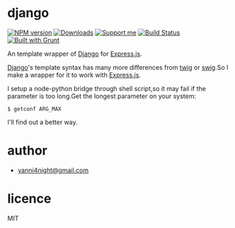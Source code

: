 django
======
[![NPM version][npm-image]][npm-url] [![Downloads][downloads-image]][npm-url] [![Support me][gittip-image]][gittip-url] [![Build Status][travis-image]][travis-url] [![Built with Grunt][grunt-image]][grunt-url]

An template wrapper of [Django][django-url] for [Express.js][express-url].


[Django][django-url]'s template syntax has many more differences from [twig](http://twig.sensiolabs.org) or [swig](paularmstrong.github.io/swig/).So I make a wrapper for it to work with [Express.js][express-url].

I setup a node-python bridge through shell script,so it may fail if the parameter is too long.Get the longest parameter on your system:

    
    $ getconf ARG_MAX

I'll find out a better way.

author
======
 - <yanni4night@gmail.com>

licence
======
 MIT


[django-url]:https://djangoproject.com/
[express-url]:http://expressjs.jser.us/

[gittip-url]: https://www.gittip.com/yanni4night/
[gittip-image]: http://img.shields.io/gittip/yanni4night.svg

[downloads-image]: http://img.shields.io/npm/dm/django.svg
[npm-url]: https://npmjs.org/package/django
[npm-image]: http://img.shields.io/npm/v/django.svg

[travis-url]: https://travis-ci.org/yanni4night/django
[travis-image]: http://img.shields.io/travis/yanni4night/django.svg


[grunt-url]:http://gruntjs.com/
[grunt-image]: http://img.shields.io/badge/BUILT%20WITH-GRUNT-yellow.svg
